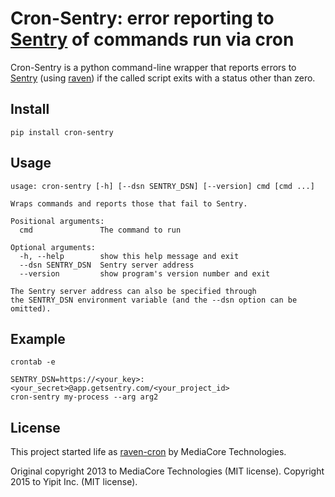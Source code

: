 Cron-Sentry: error reporting to [Sentry](https://getsentry.com/) of commands run via cron
================================================

Cron-Sentry is a python command-line wrapper that reports errors to [Sentry](http://getsentry.com) (using [raven](https://github.com/getsentry/raven-python)) if the called script exits with a status other than zero.

Install
-------

`pip install cron-sentry`

Usage
-----

```
usage: cron-sentry [-h] [--dsn SENTRY_DSN] [--version] cmd [cmd ...]

Wraps commands and reports those that fail to Sentry.

Positional arguments:
  cmd               The command to run

Optional arguments:
  -h, --help        show this help message and exit
  --dsn SENTRY_DSN  Sentry server address
  --version         show program's version number and exit

The Sentry server address can also be specified through
the SENTRY_DSN environment variable (and the --dsn option can be omitted).
```

Example
-------

`crontab -e`
```
SENTRY_DSN=https://<your_key>:<your_secret>@app.getsentry.com/<your_project_id>
cron-sentry my-process --arg arg2
```


License
-------

This project started life as [raven-cron](https://github.com/mediacore/raven-cron) by MediaCore Technologies.

Original copyright 2013 to MediaCore Technologies (MIT license).
Copyright 2015 to Yipit Inc. (MIT license).
